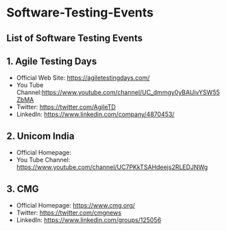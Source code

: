 # Software-Testing-Events
## List of Software Testing Events
## 1. Agile Testing Days

- Official Web Site: https://agiletestingdays.com/
- You Tube Channel:https://www.youtube.com/channel/UC_dmmgy0yBAUivYSW55ZbMA
- Twitter: https://twitter.com/AgileTD
- LinkedIn: https://www.linkedin.com/company/4870453/

## 2. Unicom India
- Official Homepage:
- You Tube Channel: https://www.youtube.com/channel/UC7PKkTSAHdeejs2RLEDJNWg

## 3. CMG
- Official Homepage: https://www.cmg.org/
- Twitter: https://twitter.com/cmgnews
- LinkedIn: https://www.linkedin.com/groups/125056


